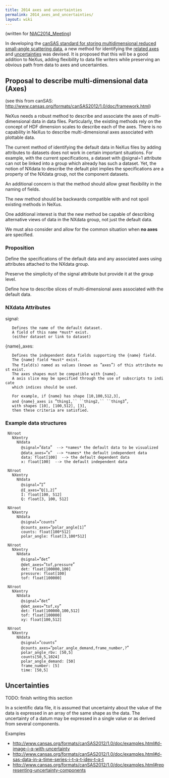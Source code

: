 ```yaml
---
title: 2014 axes and uncertainties
permalink: 2014_axes_and_uncertainties/
layout: wiki
---
```


(written for [NIAC2014\_Meeting](NIAC2014_Meeting "wikilink"))

In developing the [canSAS standard for storing multidimensional reduced
small-angle scattering
data](http://www.cansas.org/formats/canSAS2012/1.0/doc/), a new method
for identifying the [related
axes](http://www.cansas.org/formats/canSAS2012/1.0/doc/implementation.html#algorithm-to-identify-values-given-a-set-of-indices-on-the-i-data)
and
[uncertainties](http://www.cansas.org/formats/canSAS2012/1.0/doc/framework.html#index-5)
was devised. It is proposed that this will be a good addition to NeXus,
adding flexibility to data file writers while preserving an obvious path
from data to axes and uncertainties.

Proposal to describe multi-dimensional data (Axes)
--------------------------------------------------

(see this from canSAS:
<http://www.cansas.org/formats/canSAS2012/1.0/doc/framework.html>)

NeXus needs a robust method to describe and associate the axes of
multi-dimensional data in data files. Particularly, the existing methods
rely on the concept of HDF dimension scales to describe each of the
axes. There is no capability in NeXus to describe multi-dimensional axes
associated with plottable data.

The current method of identifying the default data in NeXus files by
adding attributes to datasets does not work in certain important
situations. For example, with the current specifications, a dataset with
@signal=1 attribute can not be linked into a group which already has
such a dataset. Yet, the notion of NXdata to describe the default plot
implies the specifications are a property of the NXdata group, not the
component datasets.

An additional concern is that the method should allow great flexibility
in the naming of fields.

The new method should be backwards compatible with and not spoil
existing methods in NeXus.

One additional interest is that the new method be capable of describing
alternative views of data in the NXdata group, not just the default
data.

We must also consider and allow for the common situation when **no
axes** are specified.

### Proposition

Define the specifications of the default data and any associated axes
using attributes attached to the NXdata group.

Preserve the simplicity of the signal attribute but provide it at the
group level.

Define how to describe slices of multi-dimensional axes associated with
the default data.

### NXdata Attributes

signal:

`   Defines the name of the default dataset.`  
`   A field of this name *must* exist.`  
`   (either dataset or link to dataset)`

{name}\_axes:

`   Defines the independent data fields supporting the {name} field.`  
`   The {name} field *must* exist.`  
`   The field(s) named as values (known as `“`axes`”`) of this attribute must exist.`  
`   The axes shapes must be compatible with {name}.`  
`   A axis slice may be specified through the use of subscripts to indicate`  
`   which indices should be used.`  
`   `  
`   For example, if {name} has shape [10,100,512,3],`  
`   and {name}_axes is `“`thing1,`` ``thing2,`` ``thing3`”`,`  
`   with shapes [10], [100,512], [3],`  
`   then these criteria are satisfied.`

### Example data structures

` NXroot`  
`   NXentry`  
`     NXdata`  
`       @signal=`“`data`”`  --> *names* the default data to be visualized`  
`       @data_axes=`“`x`”`  --> *names* the default independent data`  
`       data: float[100]  --> the default dependent data`  
`       x: float[100]  --> the default independent data`

` NXroot`  
`   NXentry`  
`     NXdata`  
`       @signal=`“`I`”  
`       @I_axes=`“`Q[1,2]`”  
`       I: float[100, 512]`  
`       Q: float[3, 100, 512]`

` NXroot`  
`   NXentry`  
`     NXdata`  
`       @signal=`“`counts`”  
`       @counts_axes=`“`polar_angle[1]`”  
`       counts: float[100*512]`  
`       polar_angle: float[3,100*512]`

` NXroot`  
`   NXentry`  
`     NXdata`  
`       @signal=`“`det`”  
`       @det_axes=`“`tof,pressure`”  
`       det: float[100000,100]`  
`       pressure: float[100]`  
`       tof: float[100000]`

` NXroot`  
`   NXentry`  
`     NXdata`  
`       @signal=`“`det`”  
`       @det_axes=`“`tof,xy`”  
`       det: float[100000,100,512]`  
`       tof: float[100000]`  
`       xy: float[100,512]`

` NXroot`  
`   NXentry`  
`     NXdata`  
`       @signal=`“`counts`”  
`       @counts_axes=`“`polar_angle_demand,frame_number,?`”  
`       polar_angle_rbv: [50,5]`  
`       counts[50,5,1024]`  
`       polar_angle_demand: [50]`  
`       frame_number: [5]`  
`       time: [50,5]`

Uncertainties
-------------

TODO: finish writing this section

In a scientific data file, it is assumed that uncertainty about the
value of the data is expressed in an array of the same shape as the
data. The uncertainty of a datum may be expressed in a single value or
as derived from several components.

Examples

-   <http://www.cansas.org/formats/canSAS2012/1.0/doc/examples.html#d-image-i-q-with-uncertainty>
-   <http://www.cansas.org/formats/canSAS2012/1.0/doc/examples.html#d-sas-data-in-a-time-series-i-t-q-t-idev-t-q-t>
-   <http://www.cansas.org/formats/canSAS2012/1.0/doc/examples.html#representing-uncertainty-components>

